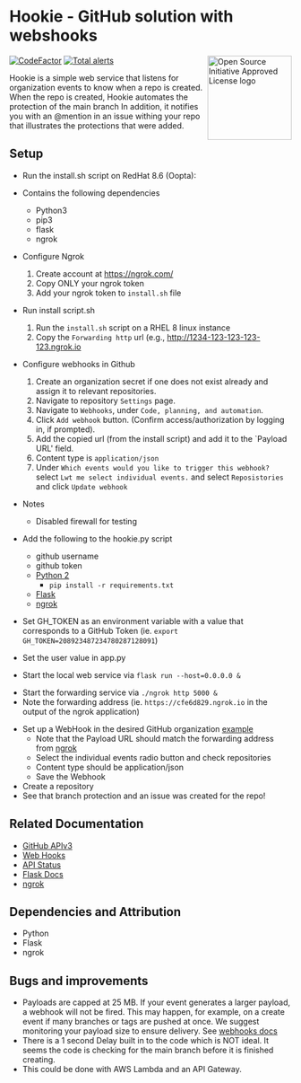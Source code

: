 # Hookie - GitHub solution with webshooks
<a href="https://opensource.org"><img height="150" align="right" src="https://opensource.org/files/OSIApprovedCropped.png" alt="Open Source Initiative Approved License logo"></a>

[![CodeFactor](https://www.codefactor.io/repository/github/zkoppert/auto-branch-protect/badge?s=c9ed51e74e4a59d7e3a0e766fe56b1237a53d1c4)](https://www.codefactor.io/repository/github/zkoppert/auto-branch-protect)  [![Total alerts](https://img.shields.io/lgtm/alerts/g/zkoppert/Auto-branch-protect.svg?logo=lgtm&logoWidth=18)](https://lgtm.com/projects/g/zkoppert/Auto-branch-protect/alerts/)

Hookie is a simple web service that listens for organization events to know when a repo is created. When the repo is created, Hookie automates the protection of the main branch In addition, it notifies you with an @mention in an issue withing your repo that illustrates the protections that were added.


## Setup
- Run the install.sh script on RedHat 8.6 (Oopta):
- Contains the following dependencies
  - Python3
  - pip3
  - flask
  - ngrok

- Configure Ngrok
  1. Create account at https://ngrok.com/
  2. Copy ONLY your ngrok token
  3. Add your ngrok token to `install.sh` file
- Run install script.sh
  1. Run the `install.sh` script on a RHEL 8 linux instance
  2. Copy the `Forwarding http` url (e.g., http://1234-123-123-123-123.ngrok.io
- Configure webhooks in Github
  1. Create an organization secret if one does not exist already and assign it to relevant repositories.
  2. Navigate to repository `Settings` page.
  3. Navigate to `Webhooks`, under `Code, planning, and automation`.
  4. Click `Add webhook` button. (Confirm access/authorization by logging in, if prompted).
  5. Add the copied url (from the install script) and add it to the `Payload URL' field.
  5. Content type is `application/json`
  6. Under `Which events would you like to trigger this webhook?` select `Lwt me select individual events.` and select `Reposistories` and click `Update webhook`



- Notes
  - Disabled firewall for testing
- Add the following to the hookie.py script
  - github username
  - github token
  - [Python 2](https://www.python.org/downloads/)
    - `pip install -r requirements.txt`
  - [Flask](https://flask.palletsprojects.com/en/1.1.x/installation/#installation)
  - [ngrok](https://dashboard.ngrok.com/get-started)
- Set GH_TOKEN as an environment variable with a value that corresponds to a GitHub Token (ie. `export GH_TOKEN=208923487234780287128091`)
- Set the user value in app.py
- Start the local web service via `flask run --host=0.0.0.0 &`
<!-- markdownlint-disable -->
- Start the forwarding service via `./ngrok http 5000 &`
- Note the forwarding address (ie. `https://cfe6d829.ngrok.io` in the output of the ngrok application)
<!-- markdownlint-disable -->
- Set up a WebHook in the desired GitHub organization [example](https://github.com/buzzmoto-org/REPO/settings/hooks)
  - Note that the Payload URL should match the forwarding address from [ngrok](https://blahblah.ngrok.io)
  - Select the individual events radio button and check repositories
  - Content type should be application/json
  - Save the Webhook
- Create a repository
- See that branch protection and an issue was created for the repo!

## Related Documentation
- [GitHub APIv3](https://developer.github.com/v3/)
- [Web Hooks](https://developer.github.com/webhooks/)
- [API Status](https://www.githubstatus.com/)
- [Flask Docs](https://flask.palletsprojects.com/en/1.1.x/)
- [ngrok](https://ngrok.com/docs)

## Dependencies and Attribution
- Python
- Flask
- ngrok

## Bugs and improvements
- Payloads are capped at 25 MB. If your event generates a larger payload, a webhook will not be fired. This may happen, for example, on a create event if many branches or tags are pushed at once. We suggest monitoring your payload size to ensure delivery. See [webhooks docs](https://developer.github.com/webhooks/)
- There is a 1 second Delay built in to the code which is NOT ideal. It seems the code is checking for the main branch before it is finished creating.
- This could be done with AWS Lambda and an API Gateway.
